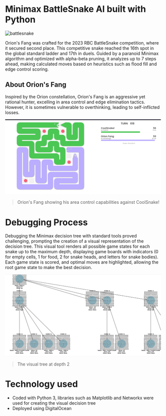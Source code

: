 # Minimax BattleSnake AI built with Python

![battlesnake](https://github.com/user-attachments/assets/a295f814-f5bf-4487-9980-3dab184069b2)

Orion's Fang was crafted for the 2023 RBC BattleSnake competition, where it secured second place. This competitive snake reached the 16th spot in the global standard ladder and 17th in duels. 
Guided by a paranoid Minimax algorithm and optimized with alpha-beta pruning, it analyzes up to 7 steps ahead, making calculated moves based on heuristics such as flood fill and edge control scoring.

## About Orion's Fang

Inspired by the Orion constellation, Orion's Fang is an aggressive yet rational hunter, excelling in area control and edge elimination tactics. However, it is sometimes vulnerable to overthinking, leading to self-inflicted losses.  


![Project Image](image/orion_fang.png)

> Orion's Fang showing his area control capabilities against CoolSnake!

# Debugging Process
Debugging the Minimax decision tree with standard tools proved challenging, prompting the creation of a visual representation of the decision tree. This visual tool renders all possible game states for each snake up to the maximum depth, displaying game boards with indicators (0 for empty cells, 1 for food, 2 for snake heads, and letters for snake bodies). Each game state is scored, and optimal moves are highlighted, allowing the root game state to make the best decision.

![Project Image](image/minimax_visual.png)

> The visual tree at depth 2

# Technology used
 - Coded with Python 3, libraries such as Matplotlib and Networkx were used for creating the visual decision tree
 - Deployed using DigitalOcean





